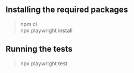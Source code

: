 ## Installing the required packages
> npm ci \
> npx playwright install 

## Running the tests
> npx playwright test